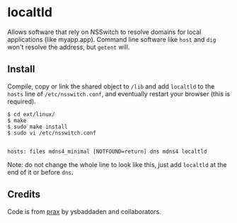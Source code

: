 # localtld

Allows software that rely on NSSwitch to resolve domains for local applications (like myapp.app). Command line software like `host` and `dig` won't resolve the address, but `getent` will.

## Install

Compile, copy or link the shared object to `/lib` and add `localtld` to the `hosts` line of `/etc/nsswitch.conf`, and eventually restart your browser (this is required).

    $ cd ext/linux/
    $ make
    $ sudo make install
    $ sudo vi /etc/nsswitch.conf


    hosts: files mdns4_minimal [NOTFOUND=return] dns mdns4 localtld

Note: do not change the whole line to look like this, just add `localtld` at the end of it or before `dns`.


## Credits

Code is from [prax](https://github.com/ysbaddaden/prax) by ysbaddaden and collaborators.
